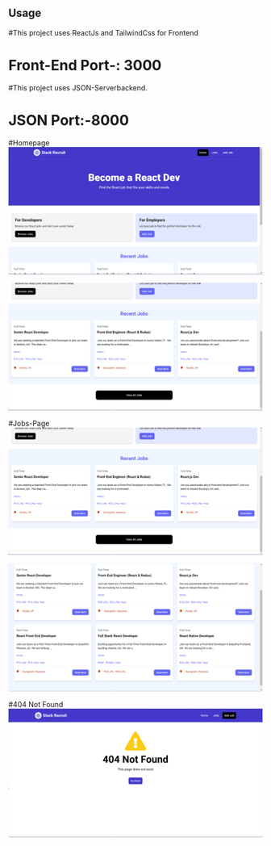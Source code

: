 ## Usage

#This project uses ReactJs and TailwindCss for Frontend
# Front-End Port-: 3000

#This project uses JSON-Serverbackend.
# JSON Port:-8000


#Homepage
<img src="public/1.png" />

<img src="./public/2.png">

#Jobs-Page
<img src="./public/2.png">

<img src="./public/3.png">

#404 Not Found
<img src="./public/4.png">
